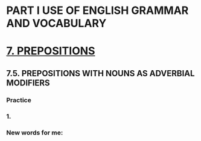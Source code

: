 # PART I USE OF ENGLISH GRAMMAR AND VOCABULARY
# [7. PREPOSITIONS](../7.README.md)
## 7.5. PREPOSITIONS WITH NOUNS AS ADVERBIAL MODIFIERS
### Practice 
### 1.

### New words for me: